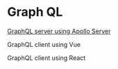 # Graph QL

[GraphQL server using Apollo Server](./apollo-server.md)

GraphQL client using Vue

GraphQL client using React
